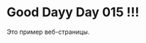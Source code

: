 <!DOCTYPE html>
<html>
<head>
    <title>Пример веб-страницы</title>
</head>
<body>
    <h1> Good Dayy Day 015 !!!</h1>
    <p>Это пример веб-страницы.</p>
</body>
</html>

